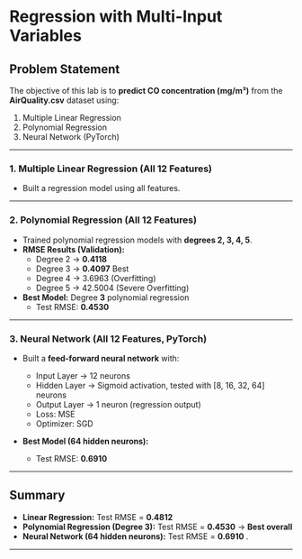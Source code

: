 # Regression with Multi-Input Variables  


## Problem Statement
The objective of this lab is to **predict CO concentration (mg/m³)** from the **AirQuality.csv** dataset using:  
1. Multiple Linear Regression  
2. Polynomial Regression  
3. Neural Network (PyTorch)  
---


### 1. Multiple Linear Regression (All 12 Features)  
- Built a regression model using all features.  

---

### 2. Polynomial Regression (All 12 Features)  
- Trained polynomial regression models with **degrees 2, 3, 4, 5**.  
- **RMSE Results (Validation):**  
  - Degree 2 → **0.4118**  
  - Degree 3 → **0.4097**  Best  
  - Degree 4 → 3.6963 (Overfitting)  
  - Degree 5 → 42.5004 (Severe Overfitting)  
- **Best Model:** Degree **3** polynomial regression  
  - Test RMSE: **0.4530**  

---

### 3. Neural Network (All 12 Features, PyTorch)  
- Built a **feed-forward neural network** with:  
  - Input Layer → 12 neurons  
  - Hidden Layer → Sigmoid activation, tested with [8, 16, 32, 64] neurons  
  - Output Layer → 1 neuron (regression output)  
  - Loss: MSE  
  - Optimizer: SGD  

- **Best Model (64 hidden neurons):**  
  - Test RMSE: **0.6910**  

---

## Summary
- **Linear Regression:** Test RMSE = **0.4812**  
- **Polynomial Regression (Degree 3):** Test RMSE = **0.4530** → **Best overall**  
- **Neural Network (64 hidden neurons):** Test RMSE = **0.6910**  .  

---
